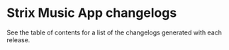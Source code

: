 # Strix Music App changelogs

See the table of contents for a list of the changelogs generated with each release. 
